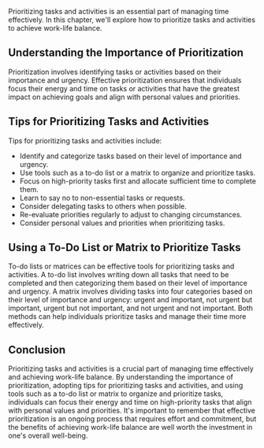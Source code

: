 
Prioritizing tasks and activities is an essential part of managing time effectively. In this chapter, we'll explore how to prioritize tasks and activities to achieve work-life balance.

Understanding the Importance of Prioritization
----------------------------------------------

Prioritization involves identifying tasks or activities based on their importance and urgency. Effective prioritization ensures that individuals focus their energy and time on tasks or activities that have the greatest impact on achieving goals and align with personal values and priorities.

Tips for Prioritizing Tasks and Activities
------------------------------------------

Tips for prioritizing tasks and activities include:

* Identify and categorize tasks based on their level of importance and urgency.
* Use tools such as a to-do list or a matrix to organize and prioritize tasks.
* Focus on high-priority tasks first and allocate sufficient time to complete them.
* Learn to say no to non-essential tasks or requests.
* Consider delegating tasks to others when possible.
* Re-evaluate priorities regularly to adjust to changing circumstances.
* Consider personal values and priorities when prioritizing tasks.

Using a To-Do List or Matrix to Prioritize Tasks
------------------------------------------------

To-do lists or matrices can be effective tools for prioritizing tasks and activities. A to-do list involves writing down all tasks that need to be completed and then categorizing them based on their level of importance and urgency. A matrix involves dividing tasks into four categories based on their level of importance and urgency: urgent and important, not urgent but important, urgent but not important, and not urgent and not important. Both methods can help individuals prioritize tasks and manage their time more effectively.

Conclusion
----------

Prioritizing tasks and activities is a crucial part of managing time effectively and achieving work-life balance. By understanding the importance of prioritization, adopting tips for prioritizing tasks and activities, and using tools such as a to-do list or matrix to organize and prioritize tasks, individuals can focus their energy and time on high-priority tasks that align with personal values and priorities. It's important to remember that effective prioritization is an ongoing process that requires effort and commitment, but the benefits of achieving work-life balance are well worth the investment in one's overall well-being.
